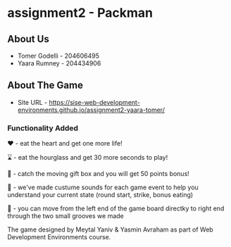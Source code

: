 # assignment2 - Packman

## About Us 
  * Tomer Godelli - 204606495
  * Yaara Rumney - 204434906

## About The Game 
  * Site URL - https://sise-web-development-environments.github.io/assignment2-yaara-tomer/

  ### Functionality Added
  :heart: - eat the heart and get one more life!
  
  :hourglass: - eat the hourglass and get 30 more seconds to play!
  
  :gift: - catch the moving gift box and you will get 50 points bonus!
  
  :musical_note: - we've made custume sounds for each game event to help you understand your current state
  (round start, strike, bonus eating)
  
  :runner: - you can move from the left end of the game board directky to right end through the two small grooves we made 
  
  
  The game designed by Meytal Yaniv & Yasmin Avraham as part of Web Development Environments course.
